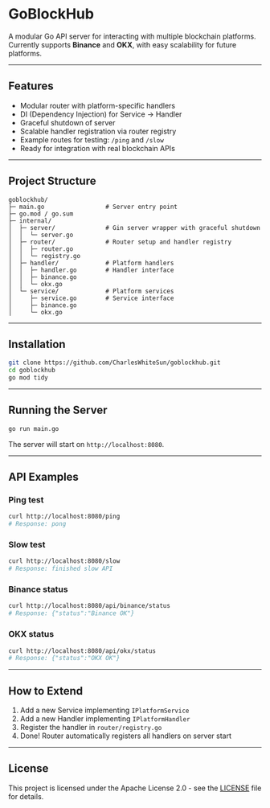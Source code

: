 # GoBlockHub

A modular Go API server for interacting with multiple blockchain platforms.  
Currently supports **Binance** and **OKX**, with easy scalability for future platforms.

---

## Features

- Modular router with platform-specific handlers
- DI (Dependency Injection) for Service → Handler
- Graceful shutdown of server
- Scalable handler registration via router registry
- Example routes for testing: `/ping` and `/slow`
- Ready for integration with real blockchain APIs

---

## Project Structure

```
goblockhub/
├─ main.go                 # Server entry point
├─ go.mod / go.sum
├─ internal/
│  ├─ server/              # Gin server wrapper with graceful shutdown
│  │  └─ server.go
│  ├─ router/              # Router setup and handler registry
│  │  ├─ router.go
│  │  └─ registry.go
│  ├─ handler/             # Platform handlers
│  │  ├─ handler.go        # Handler interface
│  │  ├─ binance.go
│  │  └─ okx.go
│  └─ service/             # Platform services
│     ├─ service.go        # Service interface
│     ├─ binance.go
│     └─ okx.go
```

---

## Installation

```bash
git clone https://github.com/CharlesWhiteSun/goblockhub.git
cd goblockhub
go mod tidy
```

---

## Running the Server

```bash
go run main.go
```

The server will start on `http://localhost:8080`.

---

## API Examples

### Ping test

```bash
curl http://localhost:8080/ping
# Response: pong
```

### Slow test

```bash
curl http://localhost:8080/slow
# Response: finished slow API
```

### Binance status

```bash
curl http://localhost:8080/api/binance/status
# Response: {"status":"Binance OK"}
```

### OKX status

```bash
curl http://localhost:8080/api/okx/status
# Response: {"status":"OKX OK"}
```

---

## How to Extend

1. Add a new Service implementing `IPlatformService`
2. Add a new Handler implementing `IPlatformHandler`
3. Register the handler in `router/registry.go`
4. Done! Router automatically registers all handlers on server start

---

## License
This project is licensed under the Apache License 2.0 - see the [LICENSE](LICENSE) file for details.
